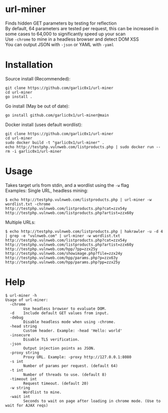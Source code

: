 # url-miner
Finds hidden GET parameters by testing for reflection  
By default, 64 parameters are tested per request, this can be increased in some cases to 64,000 to significantly speed up your scan  
Use `-chrome` to mine in a headless browser and detect DOM XSS  
You can output JSON with `-json` or YAML with `-yaml`  

# Installation
Source install (Recommended):
```
git clone https://github.com/garlic0x1/url-miner
cd url-miner
go install .
```
Go install (May be out of date):  
```
go install github.com/garlic0x1/url-miner@main
```  
Docker install (uses default wordlist):  
```
git clone https://github.com/garlic0x1/url-miner
cd url-miner
sudo docker build -t "garlic0x1/url-miner" .
echo http://testphp.vulnweb.com/listproducts.php | sudo docker run --rm -i garlic0x1/url-miner
```

# Usage
Takes target urls from stdin, and a wordlist using the `-w` flag  
Examples:
Single URL, headless mining:
```
$ echo http://testphp.vulnweb.com/listproducts.php | url-miner -w wordlist.txt -chrome
http://testphp.vulnweb.com/listproducts.php?cat=zzx54y
http://testphp.vulnweb.com/listproducts.php?artist=zzx60y
```
Multiple URLs:
```
$ echo http://testphp.vulnweb.com/listproducts.php | hakrawler -u -d 4 | grep -e "vulnweb.com" | url-miner -w wordlist.txt
http://testphp.vulnweb.com/listproducts.php?cat=zzx54y
http://testphp.vulnweb.com/listproducts.php?artist=zzx60y
http://testphp.vulnweb.com/hpp/?pp=zzx25y
http://testphp.vulnweb.com/showimage.php?file=zzx24y
http://testphp.vulnweb.com/hpp/params.php?p=zzx63y
http://testphp.vulnweb.com/hpp/params.php?pp=zzx25y
```


# Help
```
$ url-miner -h
Usage of url-miner:
  -chrome
    	Use headless browser to evaluate DOM.
  -d	Include default GET values from input.
  -debug
    	Disable headless mode when using -chrome.
  -head string
    	Custom header. Example: -head 'Hello: world'
  -insecure
    	Disable TLS verification.
  -json
    	Output injection points as JSON.
  -proxy string
    	Proxy URL. Example: -proxy http://127.0.0.1:8080
  -s int
    	Number of params per request. (default 64)
  -t int
    	Number of threads to use. (default 8)
  -timeout int
    	Request timeout. (default 20)
  -w string
    	Wordlist to mine.
  -wait int
    	Seconds to wait on page after loading in chrome mode. (Use to wait for AJAX reqs)
```
